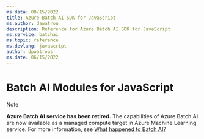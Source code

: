 ```yaml
---
ms.data: 08/15/2022
title: Azure Batch AI SDK for JavaScript
ms.author: dawatrou
description: Reference for Azure Batch AI SDK for JavaScript
ms.service: batchai
ms.topic: reference
ms.devlang: javascript
author: dpwatrous
ms.date: 06/15/2022
---
```

# Batch AI Modules for JavaScript

>[!NOTE]
>**Azure Batch AI service has been retired.** The capabilities of Azure Batch AI are now available as a managed compute target in Azure Machine Learning service. For more information, see [What happened to Batch AI?](https://aka.ms/batchai-retirement)